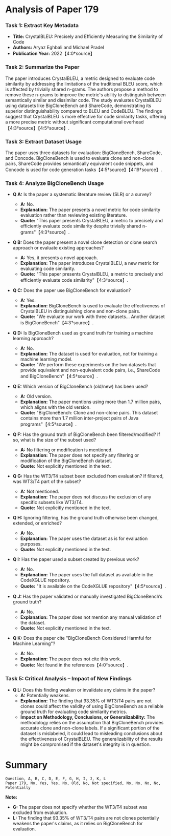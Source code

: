 # Analysis of Paper 179

### Task 1: Extract Key Metadata

- **Title:** CrystalBLEU: Precisely and Efficiently Measuring the Similarity of Code
- **Authors:** Aryaz Eghbali and Michael Pradel
- **Publication Year:** 2022【4:0†source】

### Task 2: Summarize the Paper

The paper introduces CrystalBLEU, a metric designed to evaluate code similarity by addressing the limitations of the traditional BLEU score, which is affected by trivially shared n-grams. The authors propose a method to remove these n-grams to improve the metric's ability to distinguish between semantically similar and dissimilar code. The study evaluates CrystalBLEU using datasets like BigCloneBench and ShareCode, demonstrating its superior distinguishability compared to BLEU and CodeBLEU. The findings suggest that CrystalBLEU is more effective for code similarity tasks, offering a more precise metric without significant computational overhead【4:3†source】【4:5†source】.

### Task 3: Extract Dataset Usage

The paper uses three datasets for evaluation: BigCloneBench, ShareCode, and Concode. BigCloneBench is used to evaluate clone and non-clone pairs, ShareCode provides semantically equivalent code snippets, and Concode is used for code generation tasks【4:5†source】【4:19†source】.

### Task 4: Analyze BigCloneBench Usage

- **Q A:** Is the paper a systematic literature review (SLR) or a survey?
  - **A:** No.
  - **Explanation:** The paper presents a novel metric for code similarity evaluation rather than reviewing existing literature.
  - **Quote:** "This paper presents CrystalBLEU, a metric to precisely and efficiently evaluate code similarity despite trivially shared n-grams"【4:3†source】.

- **Q B:** Does the paper present a novel clone detection or clone search approach or evaluate existing approaches?
  - **A:** Yes, it presents a novel approach.
  - **Explanation:** The paper introduces CrystalBLEU, a new metric for evaluating code similarity.
  - **Quote:** "This paper presents CrystalBLEU, a metric to precisely and efficiently evaluate code similarity"【4:3†source】.

- **Q C:** Does the paper use BigCloneBench for evaluation?
  - **A:** Yes.
  - **Explanation:** BigCloneBench is used to evaluate the effectiveness of CrystalBLEU in distinguishing clone and non-clone pairs.
  - **Quote:** "We evaluate our work with three datasets... Another dataset is BigCloneBench"【4:3†source】.

- **Q D:** Is BigCloneBench used as ground truth for training a machine learning approach?
  - **A:** No.
  - **Explanation:** The dataset is used for evaluation, not for training a machine learning model.
  - **Quote:** "We perform these experiments on the two datasets that provide equivalent and non-equivalent code pairs, i.e., ShareCode and BigCloneBench"【4:5†source】.

- **Q E:** Which version of BigCloneBench (old/new) has been used?
  - **A:** Old version.
  - **Explanation:** The paper mentions using more than 1.7 million pairs, which aligns with the old version.
  - **Quote:** "BigCloneBench: Clone and non-clone pairs. This dataset contains more than 1.7 million inter-project pairs of Java programs"【4:5†source】.

- **Q F:** Has the ground truth of BigCloneBench been filtered/modified? If so, what is the size of the subset used?
  - **A:** No filtering or modification is mentioned.
  - **Explanation:** The paper does not specify any filtering or modification of the BigCloneBench dataset.
  - **Quote:** Not explicitly mentioned in the text.

- **Q G:** Has the WT3/T4 subset been excluded from evaluation? If filtered, was WT3/T4 part of the subset?
  - **A:** Not mentioned.
  - **Explanation:** The paper does not discuss the exclusion of any specific subsets like WT3/T4.
  - **Quote:** Not explicitly mentioned in the text.

- **Q H:** Ignoring filtering, has the ground truth otherwise been changed, extended, or enriched?
  - **A:** No.
  - **Explanation:** The paper uses the dataset as is for evaluation purposes.
  - **Quote:** Not explicitly mentioned in the text.

- **Q I:** Has the paper used a subset created by previous work?
  - **A:** No.
  - **Explanation:** The paper uses the full dataset as available in the CodeXGLUE repository.
  - **Quote:** "It is available on the CodeXGLUE repository"【4:5†source】.

- **Q J:** Has the paper validated or manually investigated BigCloneBench’s ground truth?
  - **A:** No.
  - **Explanation:** The paper does not mention any manual validation of the dataset.
  - **Quote:** Not explicitly mentioned in the text.

- **Q K:** Does the paper cite "BigCloneBench Considered Harmful for Machine Learning"?
  - **A:** No.
  - **Explanation:** The paper does not cite this work.
  - **Quote:** Not found in the references【4:0†source】.

### Task 5: Critical Analysis – Impact of New Findings

- **Q L:** Does this finding weaken or invalidate any claims in the paper?
  - **A:** Potentially weakens.
  - **Explanation:** The finding that 93.35% of WT3/T4 pairs are not clones could affect the validity of using BigCloneBench as a reliable ground truth for evaluating code similarity metrics.
  - **Impact on Methodology, Conclusions, or Generalizability:** The methodology relies on the assumption that BigCloneBench provides accurate clone and non-clone labels. If a significant portion of the dataset is mislabeled, it could lead to misleading conclusions about the effectiveness of CrystalBLEU. The generalizability of the results might be compromised if the dataset's integrity is in question.

# Summary

```plaintext
Question, A, B, C, D, E, F, G, H, I, J, K, L
Paper 179, No, Yes, Yes, No, Old, No, Not specified, No, No, No, No, Potentially
```

**Note:**  
- **G:** The paper does not specify whether the WT3/T4 subset was excluded from evaluation.
- **L:** The finding that 93.35% of WT3/T4 pairs are not clones potentially weakens the paper's claims, as it relies on BigCloneBench for evaluation.
